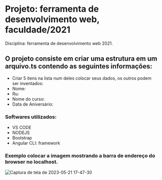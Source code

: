# Projeto: ferramenta de desenvolvimento web, faculdade/2021
Disciplina: ferramenta de desenvolvimento web 2021.
 
## O projeto consiste em criar uma estrutura em um arquivo.ts contendo as seguintes informações:
- Criar 5 itens na lista num deles colocar seus dados, os outros podem ser inventados: 
- Nome:
- Ru:
- Nome do curso:
- Data de Aniversário:
### Softwares utilizados:
- VS CODE
- NODEJS
- Bootstrap
- Angular CLI: framework

### Exemplo colocar a imagem mostrando a barra de endereço do browser no localhost.
![Captura de tela de 2023-05-21 17-47-30](https://github.com/MiguelSilva07/trabalho-ferramenta-desenvolvimento-web/assets/132858476/32a848ac-ca39-4c4e-8c37-517d22982f5e)


